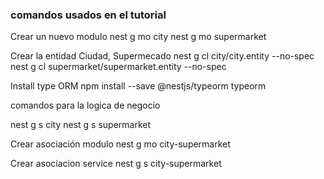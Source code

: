 ### comandos usados en el tutorial 

Crear un nuevo modulo 
  nest g mo city
  nest g mo supermarket

Crear la entidad Ciudad, Supermecado
nest g cl city/city.entity --no-spec
nest g cl supermarket/supermarket.entity --no-spec


Install type ORM 
npm install --save @nestjs/typeorm typeorm


comandos para la logica de negocio 

nest g s city
nest g s supermarket

Crear asociación  modulo 
nest g mo city-supermarket

Crear asociacion service 
nest g s city-supermarket
